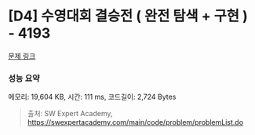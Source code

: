 # [D4] 수영대회 결승전 ( 완전 탐색 + 구현 ) - 4193 

[문제 링크](https://swexpertacademy.com/main/code/problem/problemDetail.do?contestProbId=AWKaG6_6AGQDFARV) 

### 성능 요약

메모리: 19,604 KB, 시간: 111 ms, 코드길이: 2,724 Bytes



> 출처: SW Expert Academy, https://swexpertacademy.com/main/code/problem/problemList.do